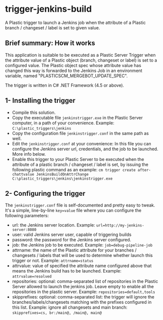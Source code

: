 # trigger-jenkins-build
A Plastic trigger to launch a Jenkins job when the attribute of a Plastic branch / changeset / label is set to given value.

## Brief summary: How it works
This application is suitable to be executed as a Plastic Server Trigger when the attribute value of a Plastic object (branch, changeset or label) is set to a configured value.
The Plastic object spec whose attribute value has changed this way is forwarded to the Jenkins Job in an environment variable, named "PLASTICSCM_MERGEBOT_UPDATE_SPEC".

The trigger is written in C# .NET Framework (4.5 or above).

## 1- Installing the trigger
* Compile this solution.
* Copy the executable file `jenkinstrigger.exe` in the Plastic Server computer, in a path of your convenience. Example: `C:\plastic_triggers\jenkins`
* Copy the configuration file `jenkinstrigger.conf` in the same path as well.
* Edit the `jenkinstrigger.conf` at your convenience: In this file you can configure the Jenkins server url, credentials, and the job to be launched. More info below.
* Enable this trigger to your Plastic Server to be executed when the attribute of a plastic branch / changeset / label is set, by issuing the following plastic command as an example:
`cm trigger create after-chattvalue JenkinsBuildOnAttrChange C:\plastic_triggers\jenkins\jenkinstrigger.exe`

## 2- Configuring the trigger
The `jenkinstrigger.conf` file is self-documented and pretty easy to tweak. It's a simple, line-by-line `key=value` file where you can configure the following parameters:
* url: the Jenkins server location. Example: `url=http://my-jenkins-server:8080`
* user: valid Jenkins server user, capable of triggering builds
* password: the password for the Jenkins server configured.
* job: the Jenkins job to be executed. Example: `job=debug-pipeline-job`
* attrname: the name of the Plastic attribute for your branches / changesets / labels that will be used to determine whether launch this trigger or not. Example: `attrname=status`
* attrvalue: value of specified the attribute name configured above that means the Jenkins build has to be launched. Example: `attrvalue=resolved`
* repositories: optional: comma-separated list of repositories in the Plastic Server allowed to launch the jenkins job. Leave empty to enable all the repositories in the plastic server. Example: `repositories=default,tools`
* skipprefixes: optional: comma-separated list: the trigger will ignore the branches/labels/changesets matching with the prefixes configured in this list. Example: ignore all changesets and main branch: `skipprefixes=cs, br:/main@, /main@, main@`
